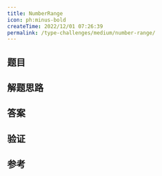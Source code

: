 ```yaml
---
title: NumberRange
icon: ph:minus-bold
createTime: 2022/12/01 07:26:39
permalink: /type-challenges/medium/number-range/
---
```


## 题目

## 解题思路

## 答案

## 验证

## 参考

